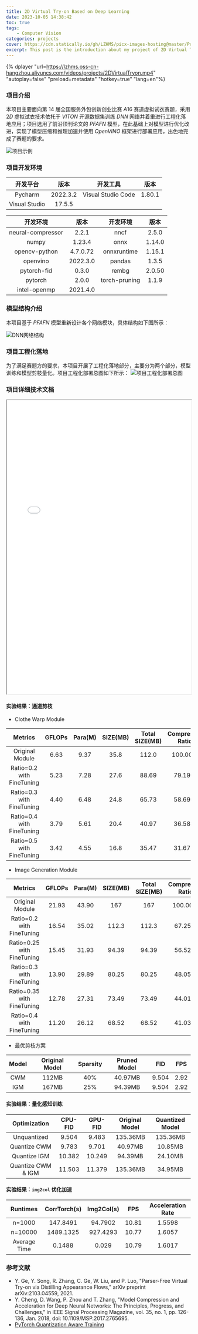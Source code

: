 ```yaml
---
title: 2D Virtual Try-on Based on Deep Learning
date: 2023-10-05 14:38:42
toc: true
tags:
    - Computer Vision
categories: projects
cover: https://cdn.statically.io/gh/LZHMS/picx-images-hosting@master/Profile/model.4ax0n6qbtbs0.webp
excerpt: This post is the introduction about my project of 2D Virtual Try-on Based on Deep Learning.
---
```

{% dplayer "url=https://lzhms.oss-cn-hangzhou.aliyuncs.com/videos/projects/2DVirtualTryon.mp4" "autoplay=false" "preload=metadata" "hotkey=true" "lang=en"%}

### 项目介绍

本项目主要面向第 $14$ 届全国服务外包创新创业比赛 $A16$ 赛道虚拟试衣赛题，采用 $2D$ 虚拟试衣技术依托于 $VITON$ 开源数据集训练 $DNN$ 网络并着重进行工程化落地应用；项目选用了前沿顶刊论文的 $PFAFN$ 模型，在此基础上对模型进行优化改进，实现了模型压缩和推理加速并使用 $OpenVINO$ 框架进行部署应用，出色地完成了赛题的要求。

![项目示例](https://cdn.statically.io/gh/LZHMS/picx-images-hosting@master/Profile/examples.4u074u4fgio0.webp)

### 项目开发环境

|   开发平台   |   版本   |      开发工具      |  版本  |
| :-----------: | :------: | :----------------: | :----: |
|    Pycharm    | 2022.3.2 | Visual Studio Code | 1.80.1 |
| Visual Studio |  17.5.5  |                    |        |

|     开发环境     |   版本   |   开发环境   |  版本  |
| :---------------: | :------: | :-----------: | :----: |
| neural-compressor |  2.2.1  |     nncf     | 2.5.0 |
|       numpy       |  1.23.4  |     onnx     | 1.14.0 |
|   opencv-python   | 4.7.0.72 |  onnxruntime  | 1.15.1 |
|     openvino     | 2022.3.0 |    pandas    | 1.3.5 |
|    pytorch-fid    |  0.3.0  |     rembg     | 2.0.50 |
|      pytorch      |  2.0.0  | torch-pruning | 1.1.9 |
|   intel-openmp   | 2021.4.0 |              |        |

### 模型结构介绍

本项目基于 $PFAFN$ 模型重新设计各个网络模块，具体结构如下图所示：

![DNN网络结构](https://cdn.statically.io/gh/LZHMS/picx-images-hosting@master/Profile/model.4ax0n6qbtbs0.webp)

### 项目工程化落地

为了满足赛题方的要求，本项目开展了工程化落地部分，主要分为两个部分，模型训练和模型剪枝量化。项目工程化部署总图如下所示：
![项目工程化部署总图](https://cdn.statically.io/gh/LZHMS/picx-images-hosting@master/Profile/project.1dom5gtegs2o.webp)

### 项目详细技术文档

<iframe src="/pdfjs/web/viewer.html?file=/pdf/projects/详细技术文档.pdf" style='width:100%;height:800px'></iframe>

#### 实验结果：通道剪枝

+ Clothe Warp Module

|          Metrics          | GFLOPs | Para(M) | SIZE(MB) | Total SIZE(MB) | Compresion Ratio |  FID  | FID Loss |
| :-----------------------: | :----: | :-----: | :------: | :------------: | :--------------: | :---: | :------: |
|      Original Module      |  6.63  |  9.37  |   35.8   |     112.0     |     100.00%     | 8.906 |  0.00%  |
| Ratio=0.2 with FineTuning |  5.23  |  7.28  |   27.6   |     88.69     |      79.19%      | 9.013 |  1.20%  |
| Ratio=0.3 with FineTuning |  4.40  |  6.48  |   24.8   |     65.73     |      58.69%      | 9.113 |  2.32%  |
| Ratio=0.4 with FineTuning |  3.79  |  5.61  |   20.4   |     40.97     |      36.58%      | 9.304 |  4.47%  |
| Ratio=0.5 with FineTuning |  3.42  |  4.55  |   16.8   |     35.47     |      31.67%      | 9.977 |  12.03%  |

+ Image Generation Module

|          Metrics          | GFLOPs | Para(M) | SIZE(MB) | Total SIZE(MB) | Compresion Ratio |  FID  | FID Loss |
| :------------------------: | :----: | :-----: | :------: | :------------: | :--------------: | :----: | :------: |
|      Original Module      | 21.93 |  43.90  |   167   |      167      |     100.00%     | 8.906 |  0.00%  |
| Ratio=0.2 with FineTuning | 16.54 |  35.02  |  112.3  |     112.3     |      67.25%      | 9.212 |  3.44%  |
| Ratio=0.25 with FineTuning | 15.45 |  31.93  |  94.39  |     94.39     |      56.52%      | 9.405 |  5.60%  |
| Ratio=0.3 with FineTuning | 13.90 |  29.89  |  80.25  |     80.25     |      48.05%      | 9.679 |  8.68%  |
| Ratio=0.35 with FineTuning | 12.78 |  27.31  |  73.49  |     73.49     |      44.01%      | 9.835 |  10.43%  |
| Ratio=0.4 with FineTuning | 11.20 |  26.12  |  68.52  |     68.52     |      41.03%      | 10.527 |  18.20%  |

+ 最优剪枝方案

| Model | Original Model | Sparsity | Pruned Model |  FID  | FPS |
| :---: | :------------: | :------: | :----------: | :---: | :--: |
|  CWM  |     112MB     |   40%   |   40.97MB   | 9.504 | 2.92 |
|  IGM  |     167MB     |   25%   |   94.39MB   | 9.504 | 2.92 |

#### 实验结果：量化感知训练

|    Optimization    | CPU-FID | GPU-FID | Original Model | Quantized Model |
| :----------------: | :-----: | :-----: | :------------: | :-------------: |
|    Unquantized    |  9.504  |  9.483  |    135.36MB    |    135.36MB    |
|    Quantize CWM    |  9.783  |  9.701  |    40.97MB    |     10.85MB     |
|    Quantize IGM    | 10.382 | 10.249 |    94.39MB    |     24.10MB     |
| Quantize CWM & IGM | 11.503 | 11.379 |    135.36MB    |     34.95MB     |

#### 实验结果：`img2col` 优化加速

|   Runtimes   | CorrTorch(s) | Img2Col(s) |  FPS  | Acceleration Rate |
| :----------: | :----------: | :--------: | :---: | :---------------: |
|    n=1000    |   147.8491   |  94.7902  | 10.81 |      1.5598      |
|   n=10000   |  1489.1325  |  927.4293  | 10.77 |      1.6057      |
| Average Time |    0.1488    |   0.029   | 10.79 |      1.6017      |

### 参考文献

+ Y. Ge, Y. Song, R. Zhang, C. Ge, W. Liu, and P. Luo, "Parser-Free Virtual Try-on via Distilling Appearance Flows," arXiv preprint arXiv:2103.04559, 2021.
+ Y. Cheng, D. Wang, P. Zhou and T. Zhang, "Model Compression and Acceleration for Deep
  Neural Networks: The Principles, Progress, and Challenges," in IEEE Signal Processing Magazine,
  vol. 35, no. 1, pp. 126-136, Jan. 2018, doi: 10.1109/MSP.2017.2765695.
+ [PyTorch Quantization Aware Training](https://leimao.github.io/blog/PyTorch-Quantization-Aware-Training/)
